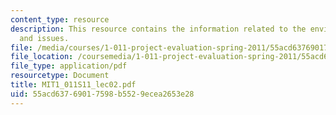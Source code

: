```yaml
---
content_type: resource
description: This resource contains the information related to the environmental concerns
  and issues.
file: /media/courses/1-011-project-evaluation-spring-2011/55acd63769017598b5529ecea2653e28_MIT1_011S11_lec02.pdf
file_location: /coursemedia/1-011-project-evaluation-spring-2011/55acd63769017598b5529ecea2653e28_MIT1_011S11_lec02.pdf
file_type: application/pdf
resourcetype: Document
title: MIT1_011S11_lec02.pdf
uid: 55acd637-6901-7598-b552-9ecea2653e28
---
```

